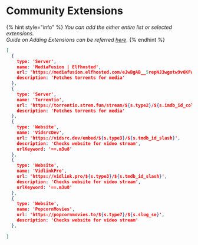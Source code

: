 # Community Extensions

{% hint style="info" %}
_You can add the either entire list or selected extensions._\
_Guide on Adding Extensions can be referred_ [_here_](adding-extensions/)_._
{% endhint %}

```json
[
  {
    type: 'Server',
    name: 'MediaFusion | Elfhosted',
    url: 'https://mediafusion.elfhosted.com/eJwBgAB__5repNJ3wgotw9v6KFw7ZDoLUUfQX-H-qY9_QvYmWjYokXt7XaTaeB0A3tzOMqcELPd2iN2zreylchUZBjNCh6xBAVWml5eeHpc1srfaBgVaNKriJBFA5QaO4dcy2EizSi-iuxVgM7z0z-lpGjQzr9sm9WnL-yyET6Y33l-fKVrmsEo-Ng==/manifest.json',
    description: 'Fetches torrents for media'
  },
  {
    type: 'Server',
    name: 'Torrentio',
    url: 'https://torrentio.strem.fun/stream/${s.type2}/${s.imdb_id_colon}.json',
    description: 'Fetches torrents for media'
  },
  {
    type: 'Website',
    name: 'VidsrcDev',
    url: 'https://vidsrc.dev/embed/${s.type3}/${s.tmdb_id_slash}',
    description: 'Checks website for video stream',
    urlKeyword: '==.m3u8'
  },
  {
    type: 'Website',
    name: 'VidlinkPro',
    url: 'https://vidlink.pro/${s.type3}/${s.tmdb_id_slash}',
    description: 'Checks website for video stream',
    urlKeyword: '==.m3u8'
  },
  {
    type: 'Website',
    name: 'PopcornMovies',
    url: 'https://popcornmovies.to/${s.type7}/${s.slug_se}',
    description: 'Checks website for video stream'
  },
  
]
```
